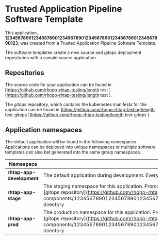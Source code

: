 # Trusted Application Pipeline Software Template

This application, **123456789012345678901234567890123456789012345678901234567890123**, was created from a Trusted Application Pipeline Software Template.

The software templates create a new source and gitops deployment repositories with a sample source application. 

## Repositories

The source code for your application can be found in [https://github.com/rhopp-rhtap-testing/length test ](https://github.com/rhopp-rhtap-testing/length test ).
 
The gitops repository, which contains the kubernetes manifests for the application can be found in 
[https://github.com/rhopp-rhtap-testing/length test-gitops ](https://github.com/rhopp-rhtap-testing/length test-gitops ) 

## Application namespaces 

The default application will be found in the following namespaces. Applications can be deployed into unique namespaces or multiple software templates can also bet generated into the same group namespaces.  

|  Namespace   |  Description   |  
| -------- | -------- |   
| **rhtap-app-development** | The default application during development. Every build will be deployed to this namespace for testing. | 
| **rhtap-app-stage** | The staging namespace for this application. Promotion from development to stage is manual via an update to the [gitops repository](https://github.com/rhopp-rhtap-testing/length test-gitops ) in the components/123456789012345678901234567890123456789012345678901234567890123/overlays/prod directory |  
| **rhtap-app-prod** | The production namespace for this application. Promotion from stage to production is manual via an update to the [gitops repository](https://github.com/rhopp-rhtap-testing/length test-gitops ) in the components/123456789012345678901234567890123456789012345678901234567890123/overlays/prod directory | 